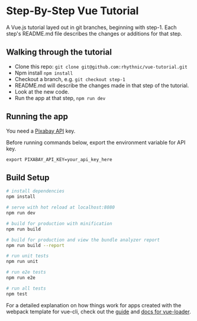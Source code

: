 # Step-By-Step Vue Tutorial

A Vue.js tutorial layed out in git branches, beginning with step-1.
Each step's README.md file describes the changes or additions for that step.

## Walking through the tutorial

- Clone this repo: `git clone git@github.com:rhythnic/vue-tutorial.git`
- Npm install `npm install`
- Checkout a branch, e.g. `git checkout step-1`
- README.md will describe the changes made in that step of the tutorial.
- Look at the new code.
- Run the app at that step, `npm run dev`

## Running the app

You need a [Pixabay API](https://pixabay.com/en/service/about/api/) key.

Before running commands below, export the environment variable for API key.

`export PIXABAY_API_KEY=your_api_key_here`

## Build Setup

``` bash
# install dependencies
npm install

# serve with hot reload at localhost:8080
npm run dev

# build for production with minification
npm run build

# build for production and view the bundle analyzer report
npm run build --report

# run unit tests
npm run unit

# run e2e tests
npm run e2e

# run all tests
npm test
```

For a detailed explanation on how things work for apps created with the webpack template for vue-cli,
check out the [guide](http://vuejs-templates.github.io/webpack/) and [docs for vue-loader](http://vuejs.github.io/vue-loader).